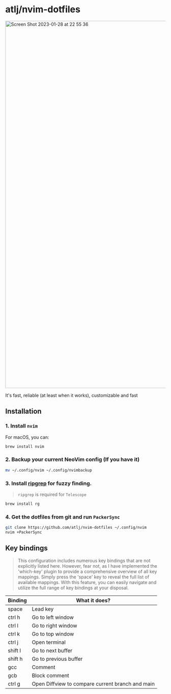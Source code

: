# atlj/nvim-dotfiles

<img width='1149' alt='Screen Shot 2023-01-28 at 22 55 36' src='https://user-images.githubusercontent.com/23079646/215288153-36452fd0-2f86-485c-9c59-8bf60b3e5fc9.png'>

It's fast, reliable (at least when it works), customizable and fast

## Installation

### 1. Install `nvim`

For macOS, you can:

```bash
brew install nvim
```

### 2. Backup your current NeoVim config (If you have it)

```bash
mv ~/.config/nvim ~/.config/nvimbackup
```

### 3. Install [ripgrep](https://github.com/BurntSushi/ripgrep) for fuzzy finding.

> `ripgrep` is required for `Telescope`

```bash
brew install rg
```

### 4. Get the dotfiles from git and run `PackerSync`

```bash
git clone https://github.com/atlj/nvim-dotfiles ~/.config/nvim
nvim +PackerSync
```

## Key bindings

> This configuration includes numerous key bindings that are not explicitly listed here. However, fear not, as I have implemented
the 'which-key' plugin to provide a comprehensive overview of all key mappings. Simply press the 'space' key to reveal the full
list of available mappings. With this feature, you can easily navigate and utilize the full range of key bindings at your
disposal.

| Binding | What it does? |
| --- | --- |
| space | Lead key |
| ctrl h | Go to left window |
| ctrl l | Go to right window |
| ctrl k | Go to top window |
| ctrl j | Open terminal |
| shift l | Go to next buffer |
| shift h | Go to previous buffer |
| gcc | Comment |
| gcb | Block comment |
| ctrl g | Open Diffview to compare current branch and main |
